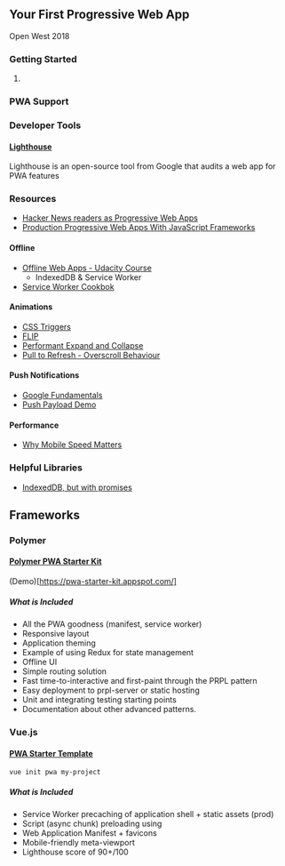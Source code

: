 ## Your First Progressive Web App
Open West 2018

### Getting Started
1. 

### PWA Support

### Developer Tools
#### [Lighthouse](https://developers.google.com/web/tools/lighthouse/)

Lighthouse is an open-source tool from Google that audits a web app for PWA features

### Resources

- [Hacker News readers as Progressive Web Apps](https://hnpwa.com/)
- [Production Progressive Web Apps With JavaScript Frameworks](https://www.youtube.com/watch?v=aCMbSyngXB4)

#### Offline
- [Offline Web Apps - Udacity Course](https://www.udacity.com/course/offline-web-applications--ud899)
  - IndexedDB & Service Worker
- [Service Worker Cookbok](https://serviceworke.rs/)

#### Animations
- [CSS Triggers](https://csstriggers.com/)
- [FLIP](https://aerotwist.com/blog/flip-your-animations/)
- [Performant Expand and Collapse](https://developers.google.com/web/updates/2017/03/performant-expand-and-collapse)
- [Pull to Refresh - Overscroll Behaviour](https://developers.google.com/web/updates/2017/11/overscroll-behavior#disablp2r)

#### Push Notifications
- [Google Fundamentals](https://developers.google.com/web/fundamentals/push-notifications/)
- [Push Payload Demo](https://serviceworke.rs/push-payload_demo.html)

#### Performance
- [Why Mobile Speed Matters](https://www.doubleclickbygoogle.com/articles/mobile-speed-matters/)


### Helpful Libraries
- [IndexedDB, but with promises](https://github.com/jakearchibald/idb)

## Frameworks

### Polymer
#### [Polymer PWA Starter Kit](https://github.com/Polymer/pwa-starter-kit)
(Demo)[https://pwa-starter-kit.appspot.com/]
##### What is Included
- All the PWA goodness (manifest, service worker)
- Responsive layout
- Application theming
- Example of using Redux for state management
- Offline UI
- Simple routing solution
- Fast time-to-interactive and first-paint through the PRPL pattern
- Easy deployment to prpl-server or static hosting
- Unit and integrating testing starting points
- Documentation about other advanced patterns.

### Vue.js
#### [PWA Starter Template](https://github.com/vuejs-templates/pwa)
`vue init pwa my-project`
##### What is Included
- Service Worker precaching of application shell + static assets (prod)
- Script (async chunk) preloading using <link rel="preload">
- Web Application Manifest + favicons
- Mobile-friendly meta-viewport
- Lighthouse score of 90+/100
